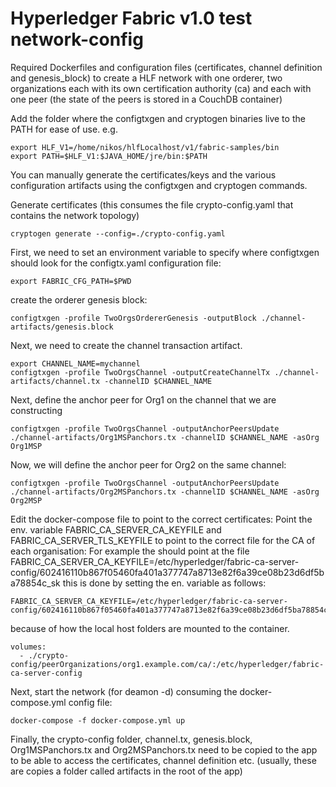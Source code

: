 # Hyperledger Fabric v1.0 test network-config

Required Dockerfiles and configuration files (certificates, channel definition and genesis_block)
to create a HLF network with one orderer, two organizations each with its own certification authority (ca)
and each with one peer (the state of the peers is stored in a CouchDB container)




Add the folder where the configtxgen and cryptogen binaries live to the PATH for ease of use.
e.g.
```
export HLF_V1=/home/nikos/hlfLocalhost/v1/fabric-samples/bin
export PATH=$HLF_V1:$JAVA_HOME/jre/bin:$PATH
```

You can manually generate the certificates/keys and the various configuration artifacts using the configtxgen and cryptogen commands.

Generate certificates (this consumes the file crypto-config.yaml that contains the network topology)
```
cryptogen generate --config=./crypto-config.yaml
```
First, we need to set an environment variable to specify where configtxgen should look for the configtx.yaml configuration file:
```
export FABRIC_CFG_PATH=$PWD
```
create the orderer genesis block:
```
configtxgen -profile TwoOrgsOrdererGenesis -outputBlock ./channel-artifacts/genesis.block
```


Next, we need to create the channel transaction artifact.

```
export CHANNEL_NAME=mychannel
configtxgen -profile TwoOrgsChannel -outputCreateChannelTx ./channel-artifacts/channel.tx -channelID $CHANNEL_NAME
```
Next, define the anchor peer for Org1 on the channel that we are constructing
```
configtxgen -profile TwoOrgsChannel -outputAnchorPeersUpdate ./channel-artifacts/Org1MSPanchors.tx -channelID $CHANNEL_NAME -asOrg Org1MSP
```
Now, we will define the anchor peer for Org2 on the same channel:
```
configtxgen -profile TwoOrgsChannel -outputAnchorPeersUpdate ./channel-artifacts/Org2MSPanchors.tx -channelID $CHANNEL_NAME -asOrg Org2MSP
```

Edit the docker-compose file to point to the correct certificates:
Point the env. variable FABRIC_CA_SERVER_CA_KEYFILE and FABRIC_CA_SERVER_TLS_KEYFILE to point to the correct file for the CA of each organisation:
For example the should point at the file FABRIC_CA_SERVER_CA_KEYFILE=/etc/hyperledger/fabric-ca-server-config/602416110b867f05460fa401a377747a8713e82f6a39ce08b23d6df5ba78854c_sk
this is done by setting the en. variable as follows:
```
FABRIC_CA_SERVER_CA_KEYFILE=/etc/hyperledger/fabric-ca-server-config/602416110b867f05460fa401a377747a8713e82f6a39ce08b23d6df5ba78854c_sk
```
because of how the local host folders are mounted to the container.
```
volumes:
  - ./crypto-config/peerOrganizations/org1.example.com/ca/:/etc/hyperledger/fabric-ca-server-config
```

Next, start the network (for deamon -d) consuming the docker-compose.yml config file:
```
docker-compose -f docker-compose.yml up
```
Finally, the crypto-config folder, channel.tx, genesis.block, Org1MSPanchors.tx and Org2MSPanchors.tx need to
be copied to the app to be able to access the certificates, channel  definition etc.
(usually, these are copies a folder called artifacts in the root of the app)
